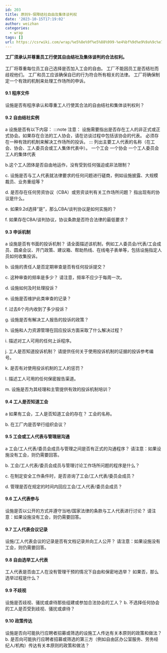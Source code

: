 ```yaml
---
id: 203
title: 原则9-保障结社自由及集体谈判权
date: '2023-10-15T17:19:02'
author: weizhan
categories:
  - wrap
tags: []
url: https://csrwiki.com/wrap/%e5%8e%9f%e5%88%999-%e4%bf%9d%e9%9a%9c%e7%bb%93%e7%a4%be%e8%87%aa%e7%94%b1%e5%8f%8a%e9%9b%86%e4%bd%93%e8%b0%88%e5%88%a4%e6%9d%83
---
```


**工厂须承认并尊重员工行使其自由结社及集体谈判的合法权利。**\
\
工厂将尊重每位员工自己选择是否加入工会的自由。 工厂不能因员工是否结社而歧视他们。 工厂和员工应该确保自已的行为符合所有相关的法律。 工厂将确保制定一个有效的机制来处理工作场所的申诉。

#### 9.1 程序文件

设施是否有程序承认和尊重工人行使其合法的自由结社和集体谈判权利？

#### 9.2 自由结社实例

a 设施是否有以下内容： :::note 注意： 设施需要指出是否存在工人的非正式或正式协会。如果存在合法的工人协会，请在访谈过程中包括该协会的代表。 必须存在一种有效的机制来解决工作场所的投诉。 ::: 列出主要工人代表的名称（在工会、协会、工人委员会或工人集体代表中）。 一个工会 一个协会 一个工人委员会 工人的集体代表

b.这个工人团体是否自由地运作，没有受到任何强迫或非法限制？

c. 设施是否与工人代表就法律要求的任何问题进行磋商，例如设施披露、大规模裁员、业务重组等？

d. 是否存在任何劳资协议（CBA）或劳资谈判有关工作场所问题？ 指出现有的协议是什么。

e. 如果9.2d选择“是”，那么CBA/谈判协议是如何实施的？

f. 如果存在CBA/谈判协议，协议条款是否符合法律的最低要求？

#### 9.3 申诉机制

a 设施是否有书面的投诉机制？ 请全面描述该机制，例如工人委员会/代表/工会成员、圆桌会议、开门政策、建议箱、帮助热线、在线电子表单等，包括设施指定人员如何收集投诉。

b. 设施的责任人是否定期审查是否有任何投诉提交？

c. 这种审查的频率是多少？ 请注意，频率不应少于每周一次。

d. 设施如何及时处理投诉？

e. 设施是否维护此类审查的记录？

f. 过去6个月内收到了多少投诉？

g. 设施是否有解决工人报告的投诉的政策？

h. 设施和人力资源管理在回应投诉方面采取了什么解决过程？

i. 描述对工人可用的任何上诉程序。

j. 工人是否知道投诉机制？ 请提供任何关于使用投诉机制的证据的投诉参考编号。

k. 是否有对使用投诉机制的工人的惩罚？

l. 描述工人可用的任何保密报告渠道。

m. 设施是否为其经理和主管提供有效的投诉机制培训？

#### 9.4 工人是否知道工会

a 如果有工会，工人是否知道工会的存在？ 工会的名称。

b. 在工厂内是否举行组织会议？

#### 9.5 工会或工人代表与管理层沟通

a 工会/工人代表/委员会成员与管理之间是否有正式的沟通程序？ 请注意：如果设施没有工会，则仍需要回答。

b. 工会/工人代表/委员会成员与管理讨论工作场所问题的程序是什么？

c. 在制定安全工作条件时，是否咨询了工会/工人代表/委员会成员？

d. 管理是否在规定的时间内回应工会/工人代表/委员会成员？

#### 9.6 工人代表参与

设施是否以公开的方式并遵守当地/国家法律的条款与工人代表进行讨论？ 请注意：如果设施没有工会，则仍需要回答。

#### 9.7 工人代表会议记录

设施/工人代表会议的记录是否有文档记录并向工人公开？ 请注意：如果设施没有工会，则仍需要回答。

#### 9.8 自由选举工人代表

工人代表是否由工人在没有管理干预的情况下自由和保密地选举？ 如果否，那么选举过程是什么？

#### 9.9 不歧视

设施是否歧视、骚扰或虐待那些组建或参加合法协会的工人？ b. 不选择任何协会的工人是否受到歧视、骚扰或虐待？

#### 9.10 政策传达

设施是否向可能执行应聘者招募或筛选的设施工人传达有关本原则的政策和做法？ b. 是否向可能执行应聘者招募或筛选的第三方（例如自由区办公室服务、劳务经纪人/机构）传达有关本原则的政策和做法？
